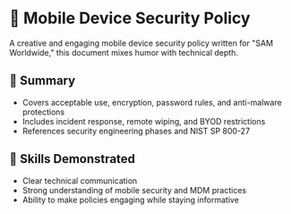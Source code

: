 # 📱 Mobile Device Security Policy

A creative and engaging mobile device security policy written for "SAM Worldwide," this document mixes humor with technical depth.

## 📄 Summary

- Covers acceptable use, encryption, password rules, and anti-malware protections
- Includes incident response, remote wiping, and BYOD restrictions
- References security engineering phases and NIST SP 800-27

## 🧠 Skills Demonstrated

- Clear technical communication
- Strong understanding of mobile security and MDM practices
- Ability to make policies engaging while staying informative
